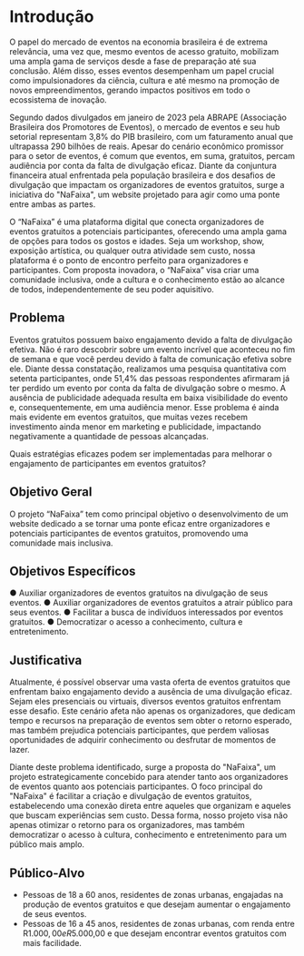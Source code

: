 # Introdução

O papel do mercado de eventos na economia brasileira é de extrema relevância, uma vez que, mesmo eventos de acesso gratuito, mobilizam uma ampla gama de serviços desde a fase de preparação até sua conclusão. Além disso, esses eventos desempenham um papel crucial como impulsionadores da ciência, cultura e até mesmo na promoção de novos empreendimentos, gerando impactos positivos em todo o ecossistema de inovação. 

Segundo dados divulgados em janeiro de 2023 pela ABRAPE (Associação Brasileira dos Promotores de Eventos), o mercado de eventos e seu hub setorial representam 3,8% do PIB brasileiro, com um faturamento anual que ultrapassa 290 bilhões de reais. Apesar do cenário econômico promissor para o setor de eventos, é comum que eventos, em suma, gratuitos, percam audiência por conta da falta de divulgação eficaz. Diante da conjuntura financeira atual enfrentada pela população brasileira e dos desafios de divulgação que impactam os organizadores de eventos gratuitos, surge a iniciativa do "NaFaixa", um website projetado para agir como uma ponte entre ambas as partes.

O “NaFaixa” é uma plataforma digital que conecta organizadores de eventos gratuitos a potenciais participantes, oferecendo uma ampla gama de opções para todos os gostos e idades. Seja um workshop, show, exposição artística, ou qualquer outra atividade sem custo, nossa plataforma é o ponto de encontro perfeito para organizadores e participantes. Com proposta inovadora, o “NaFaixa” visa criar uma comunidade inclusiva, onde a cultura e o conhecimento estão ao alcance de todos, independentemente de seu poder aquisitivo.

## Problema

Eventos gratuitos possuem baixo engajamento devido a falta de divulgação efetiva. Não é raro descobrir sobre um evento incrível que aconteceu no fim de semana e que você perdeu devido à falta de comunicação efetiva sobre ele. Diante dessa constatação, realizamos uma pesquisa quantitativa com setenta participantes, onde 51,4% das pessoas respondentes afirmaram já ter perdido um evento por conta da falta de divulgação sobre o mesmo. A ausência de publicidade adequada resulta em baixa visibilidade do evento e, consequentemente, em uma audiência menor. Esse problema é ainda mais evidente em eventos gratuitos, que muitas vezes recebem investimento ainda menor em marketing e publicidade, impactando negativamente a quantidade de pessoas alcançadas.

Quais estratégias eficazes podem ser implementadas para melhorar o engajamento de
participantes em eventos gratuitos?


## Objetivo Geral

O projeto “NaFaixa” tem como principal objetivo o desenvolvimento de um website dedicado a se tornar uma ponte eficaz entre organizadores e potenciais participantes de eventos gratuitos, promovendo uma comunidade mais inclusiva.


## Objetivos Específicos

● Auxiliar organizadores de eventos gratuitos na divulgação de seus eventos.
● Auxiliar organizadores de eventos gratuitos a atrair público para seus eventos.
● Facilitar a busca de indivíduos interessados por eventos gratuitos.
● Democratizar o acesso a conhecimento, cultura e entretenimento.
 

## Justificativa

Atualmente, é possível observar uma vasta oferta de eventos gratuitos que enfrentam baixo engajamento devido a ausência de uma divulgação eficaz. Sejam eles presenciais ou virtuais, diversos eventos gratuitos enfrentam esse desafio. Este cenário afeta não apenas os organizadores, que dedicam tempo e recursos na preparação de eventos sem obter o retorno esperado, mas também prejudica potenciais participantes, que perdem valiosas oportunidades de adquirir conhecimento ou desfrutar de momentos de lazer. 

Diante deste problema identificado, surge a proposta do "NaFaixa", um projeto estrategicamente concebido para atender tanto aos organizadores de eventos quanto aos potenciais participantes. O foco principal do "NaFaixa" é facilitar a criação e divulgação de eventos gratuitos, estabelecendo uma conexão direta entre aqueles que organizam e aqueles que buscam experiências sem custo. Dessa forma, nosso projeto visa não apenas otimizar o retorno para os organizadores, mas também democratizar o acesso à cultura, conhecimento e entretenimento para um público mais amplo.


## Público-Alvo 

- Pessoas de 18 a 60 anos, residentes de zonas urbanas, engajadas na produção de eventos gratuitos e que desejam aumentar o engajamento de seus eventos.
- Pessoas de 16 a 45 anos, residentes de zonas urbanas, com renda entre R$1.000,00 e R$5.000,00 e que desejam encontrar eventos gratuitos com mais facilidade.


